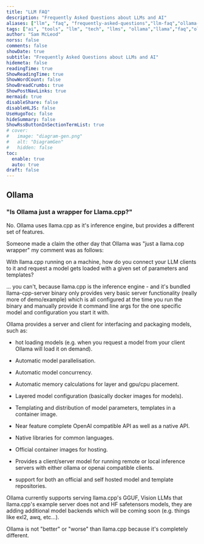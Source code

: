 ```yaml
---
title: "LLM FAQ"
description: "Frequently Asked Questions about LLMs and AI"
aliases: ["llm", "faq", "frequently-asked-questions","llm-faq","ollama-faq"]
tags: ["ai", "tools", "llm", "tech", "llms", "ollama","llama","faq","ollama faq","llm faq"]
author: "Sam McLeod"
norss: false
comments: false
showDate: true
subtitle: "Frequently Asked Questions about LLMs and AI"
hidemeta: false
readingTime: true
ShowReadingTime: true
ShowWordCount: false
ShowBreadCrumbs: true
ShowPostNavLinks: true
mermaid: true
disableShare: false
disableHLJS: false
UseHugoToc: false
hideSummary: false
ShowRssButtonInSectionTermList: true
# cover:
#   image: "diagram-gen.png"
#   alt: "DiagramGen"
#   hidden: false
toc:
  enable: true
  auto: true
draft: false
---
```


<!-- markdownlint-disable MD025 -->

## Ollama

### "Is Ollama just a wrapper for Llama.cpp?"

No.
Ollama uses llama.cpp as it's inference engine, but provides a different set of features.

Someone made a claim the other day that Ollama was "just a llama.cop wrapper" my comment was as follows:

With llama.cpp running on a machine, how do you connect your LLM clients to it and request a model gets loaded with a given set of parameters and templates?

... you can't, because llama.cpp is the inference engine - and it's bundled llama-cpp-server binary only provides very basic server functionality (really more of demo/example) which is all configured at the time you run the binary and manually provide it command line args for the one specific model and configuration you start it with.

Ollama provides a server and client for interfacing and packaging models, such as:

- hot loading models (e.g. when you request a model from your client Ollama will load it on demand).

- Automatic model parallelisation.
- Automatic model concurrency.
- Automatic memory calculations for layer and gpu/cpu placement.
- Layered model configuration (basically docker images for models).
- Templating and distribution of model parameters, templates in a container image.
- Near feature complete OpenAI compatible API as well as a native API.
- Native libraries for common languages.
- Official container images for hosting.
- Provides a client/server model for running remote or local inference servers with either ollama or openai compatible clients.

- support for both an official and self hosted model and template repositories.

Ollama currently supports serving llama.cpp's GGUF, Vision LLMs that llama.cpp's example server does not and HF safetensors models, they are adding additional model backends which will be coming soon (e.g. things like exl2, awq, etc...).

Ollama is not "better" or "worse" than llama.cpp because it's completely different.
